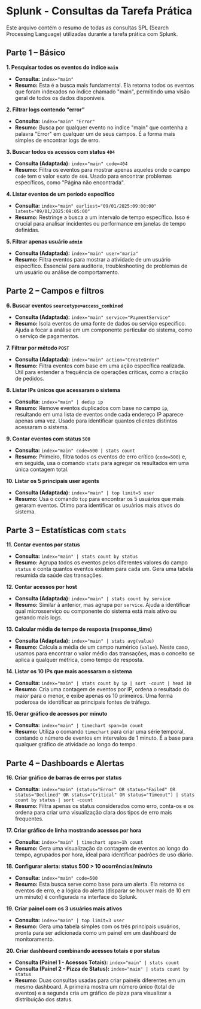 #  Splunk - Consultas da Tarefa Prática

Este arquivo contém o resumo de todas as consultas SPL (Search Processing Language) utilizadas durante a tarefa prática com Splunk.

## Parte 1 – Básico

**1. Pesquisar todos os eventos do índice `main`**
* **Consulta:** `index="main"`
* **Resumo:** Esta é a busca mais fundamental. Ela retorna todos os eventos que foram indexados no índice chamado "main", permitindo uma visão geral de todos os dados disponíveis.

**2. Filtrar logs contendo “error”**
* **Consulta:** `index="main" "Error"`
* **Resumo:** Busca por qualquer evento no índice "main" que contenha a palavra "Error" em qualquer um de seus campos. É a forma mais simples de encontrar logs de erro.

**3. Buscar todos os acessos com status `404`**
* **Consulta (Adaptada):** `index="main" code=404`
* **Resumo:** Filtra os eventos para mostrar apenas aqueles onde o campo `code` tem o valor exato de `404`. Usado para encontrar problemas específicos, como "Página não encontrada".

**4. Listar eventos de um período específico**
* **Consulta:** `index="main" earliest="09/01/2025:09:00:00" latest="09/01/2025:09:05:00"`
* **Resumo:** Restringe a busca a um intervalo de tempo específico. Isso é crucial para analisar incidentes ou performance em janelas de tempo definidas.

**5. Filtrar apenas usuário `admin`**
* **Consulta (Adaptada):** `index="main" user="maria"`
* **Resumo:** Filtra eventos para mostrar a atividade de um usuário específico. Essencial para auditoria, troubleshooting de problemas de um usuário ou análise de comportamento.

## Parte 2 – Campos e filtros

**6. Buscar eventos `sourcetype=access_combined`**
* **Consulta (Adaptada):** `index="main" service="PaymentService"`
* **Resumo:** Isola eventos de uma fonte de dados ou serviço específico. Ajuda a focar a análise em um componente particular do sistema, como o serviço de pagamentos.

**7. Filtrar por método `POST`**
* **Consulta (Adaptada):** `index="main" action="CreateOrder"`
* **Resumo:** Filtra eventos com base em uma ação específica realizada. Útil para entender a frequência de operações críticas, como a criação de pedidos.

**8. Listar IPs únicos que acessaram o sistema**
* **Consulta:** `index="main" | dedup ip`
* **Resumo:** Remove eventos duplicados com base no campo `ip`, resultando em uma lista de eventos onde cada endereço IP aparece apenas uma vez. Usado para identificar quantos clientes distintos acessaram o sistema.

**9. Contar eventos com status `500`**
* **Consulta:** `index="main" code=500 | stats count`
* **Resumo:** Primeiro, filtra todos os eventos de erro crítico (`code=500`) e, em seguida, usa o comando `stats` para agregar os resultados em uma única contagem total.

**10. Listar os 5 principais user agents**
* **Consulta (Adaptada):** `index="main" | top limit=5 user`
* **Resumo:** Usa o comando `top` para encontrar os 5 usuários que mais geraram eventos. Ótimo para identificar os usuários mais ativos do sistema.

## Parte 3 – Estatísticas com `stats`

**11. Contar eventos por status**
* **Consulta:** `index="main" | stats count by status`
* **Resumo:** Agrupa todos os eventos pelos diferentes valores do campo `status` e conta quantos eventos existem para cada um. Gera uma tabela resumida da saúde das transações.

**12. Contar acessos por host**
* **Consulta (Adaptada):** `index="main" | stats count by service`
* **Resumo:** Similar à anterior, mas agrupa por `service`. Ajuda a identificar qual microsserviço ou componente do sistema está mais ativo ou gerando mais logs.

**13. Calcular média de tempo de resposta (response_time)**
* **Consulta (Adaptada):** `index="main" | stats avg(value)`
* **Resumo:** Calcula a média de um campo numérico (`value`). Neste caso, usamos para encontrar o valor médio das transações, mas o conceito se aplica a qualquer métrica, como tempo de resposta.

**14. Listar os 10 IPs que mais acessaram o sistema**
* **Consulta:** `index="main" | stats count by ip | sort -count | head 10`
* **Resumo:** Cria uma contagem de eventos por IP, ordena o resultado do maior para o menor, e exibe apenas os 10 primeiros. Uma forma poderosa de identificar as principais fontes de tráfego.

**15. Gerar gráfico de acessos por minuto**
* **Consulta:** `index="main" | timechart span=1m count`
* **Resumo:** Utiliza o comando `timechart` para criar uma série temporal, contando o número de eventos em intervalos de 1 minuto. É a base para qualquer gráfico de atividade ao longo do tempo.

## Parte 4 – Dashboards e Alertas

**16. Criar gráfico de barras de erros por status**
* **Consulta:** `index="main" (status="Error" OR status="Failed" OR status="Declined" OR status="Critical" OR status="Timeout") | stats count by status | sort -count`
* **Resumo:** Filtra apenas os status considerados como erro, conta-os e os ordena para criar uma visualização clara dos tipos de erro mais frequentes.

**17. Criar gráfico de linha mostrando acessos por hora**
* **Consulta:** `index="main" | timechart span=1h count`
* **Resumo:** Gera uma visualização da contagem de eventos ao longo do tempo, agrupados por hora, ideal para identificar padrões de uso diário.

**18. Configurar alerta: status 500 > 10 ocorrências/minuto**
* **Consulta:** `index="main" code=500`
* **Resumo:** Esta busca serve como base para um alerta. Ela retorna os eventos de erro, e a lógica do alerta (disparar se houver mais de 10 em um minuto) é configurada na interface do Splunk.

**19. Criar painel com os 3 usuários mais ativos**
* **Consulta:** `index="main" | top limit=3 user`
* **Resumo:** Gera uma tabela simples com os três principais usuários, pronta para ser adicionada como um painel em um dashboard de monitoramento.

**20. Criar dashboard combinando acessos totais e por status**
* **Consulta (Painel 1 - Acessos Totais):** `index="main" | stats count`
* **Consulta (Painel 2 - Pizza de Status):** `index="main" | stats count by status`
* **Resumo:** Duas consultas usadas para criar painéis diferentes em um mesmo dashboard. A primeira mostra um número único (total de eventos) e a segunda cria um gráfico de pizza para visualizar a distribuição dos status.
